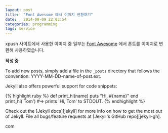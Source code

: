 ```yaml
---
layout: post
title:  "Font Awesome 에서 이미지 변환하기"
date:   2014-09-09 22:03:54
categories: programming
tags: service
---
```


xpush 사이트에서 사용한 이미지 중 일부는 [Font Awesome] 에서 폰트를 이미지로 변환해 사용하였습니다.

**작성 중**


To add new posts, simply add a file in the `_posts` directory that follows the convention: YYYY-MM-DD-name-of-post.ext.

Jekyll also offers powerful support for code snippets:

{% highlight ruby %}
def print_hi(name)
  puts "Hi, #{name}"
end
print_hi('Tom')
#=> prints 'Hi, Tom' to STDOUT.
{% endhighlight %}

Check out the [Jekyll docs][jekyll] for more info on how to get the most out of Jekyll. File all bugs/feature requests at [Jekyll's GitHub repo][jekyll-gh].

[Font Awesome]: https://github.com/jekyll/jekyll
com
